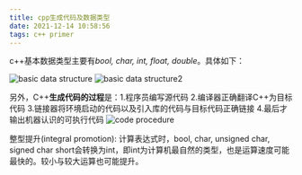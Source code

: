 ```yaml
---
title: cpp生成代码及数据类型
date: 2021-12-14 10:58:56
tags: c++ primer
---
```


c++基本数据类型主要有*bool, char, int, float, double*。具体如下：

![basic data structure](/images/12_14_2.png)
![basic data structure2](/images/12_14_3.png)

另外，C++**生成代码的过程**是：1.程序员编写源代码 2.编译器正确翻译C++为目标代码 3.链接器将环境启动的代码以及引入库的代码与目标代码正确链接 4.最后才输出机器认识的可执行代码
![code procedure](/images/12_14_1.png)

整型提升(integral promotion): 计算表达式时，bool, char, unsigned char, signed char short会转换为int，即int为计算机最自然的类型，也是运算速度可能最快的。较小与较大运算也可能提升。



